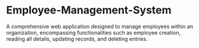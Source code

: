 # Employee-Management-System
 A comprehensive web application designed to manage employees within an organization, encompassing functionalities such as employee creation, reading all details, updating records, and deleting entries.
